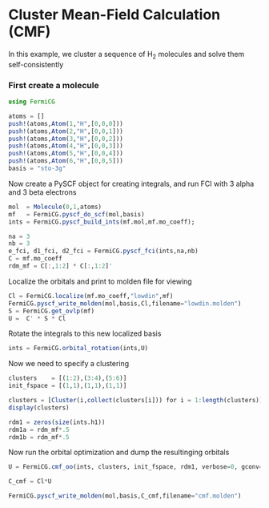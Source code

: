 # Cluster Mean-Field Calculation (CMF)
In this example, we cluster a sequence of H<sub>2</sub> molecules
and solve them self-consistently


### First create a molecule
```julia
using FermiCG

atoms = []
push!(atoms,Atom(1,"H",[0,0,0]))
push!(atoms,Atom(2,"H",[0,0,1]))
push!(atoms,Atom(3,"H",[0,0,2]))
push!(atoms,Atom(4,"H",[0,0,3]))
push!(atoms,Atom(5,"H",[0,0,4]))
push!(atoms,Atom(6,"H",[0,0,5]))
basis = "sto-3g"
```

Now create a PySCF object for creating integrals,
and run FCI with 3 alpha and 3 beta electrons
```julia
mol  = Molecule(0,1,atoms)
mf   = FermiCG.pyscf_do_scf(mol,basis)
ints = FermiCG.pyscf_build_ints(mf.mol,mf.mo_coeff);

na = 3
nb = 3
e_fci, d1_fci, d2_fci = FermiCG.pyscf_fci(ints,na,nb)
C = mf.mo_coeff
rdm_mf = C[:,1:2] * C[:,1:2]'
```

Localize the orbitals and print to molden file for viewing
```julia
Cl = FermiCG.localize(mf.mo_coeff,"lowdin",mf)
FermiCG.pyscf_write_molden(mol,basis,Cl,filename="lowdin.molden")
S = FermiCG.get_ovlp(mf)
U =  C' * S * Cl
```

Rotate the integrals to this new localized basis
```julia
ints = FermiCG.orbital_rotation(ints,U)
```

Now we need to specify a clustering
```julia
clusters    = [(1:2),(3:4),(5:6)]
init_fspace = [(1,1),(1,1),(1,1)]

clusters = [Cluster(i,collect(clusters[i])) for i = 1:length(clusters)]
display(clusters)

rdm1 = zeros(size(ints.h1))
rdm1a = rdm_mf*.5
rdm1b = rdm_mf*.5

```

Now run the orbital optimization and dump the resultinging orbitals 
```julia
U = FermiCG.cmf_oo(ints, clusters, init_fspace, rdm1, verbose=0, gconv=1e-6)

C_cmf = Cl*U

FermiCG.pyscf_write_molden(mol,basis,C_cmf,filename="cmf.molden")
```
